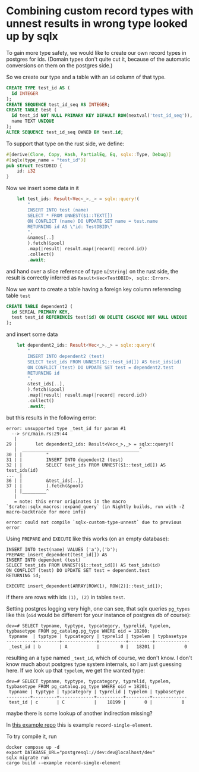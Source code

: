 Combining custom record types with unnest results in wrong type looked up by sqlx
=================================================================================

To gain more type safety, we would like to create our own record types in postgres
for ids. (Domain types don't quite cut it, because of the automatic conversions
on them on the postgres side.)

So we create our type and a table with an `id` column of that type.

```sql
CREATE TYPE test_id AS (
  id INTEGER
);
CREATE SEQUENCE test_id_seq AS INTEGER;
CREATE TABLE test (
  id test_id NOT NULL PRIMARY KEY DEFAULT ROW(nextval('test_id_seq')),
  name TEXT UNIQUE
);
ALTER SEQUENCE test_id_seq OWNED BY test.id;
```

To support that type on the rust side, we define:

```rust
#[derive(Clone, Copy, Hash, PartialEq, Eq, sqlx::Type, Debug)]
#[sqlx(type_name = "test_id")]
pub struct TestDBID {
    id: i32
}
```

Now we insert some data in it

```rust
    let test_ids: Result<Vec<_>,_> = sqlx::query!(
        "
        INSERT INTO test (name)
        SELECT * FROM UNNEST($1::TEXT[])
        ON CONFLICT (name) DO UPDATE SET name = test.name
        RETURNING id AS \"id: TestDBID\"
        ",
        &names[..]
        ).fetch(&pool)
        .map(|result| result.map(|record| record.id))
        .collect()
        .await;
```

and hand over a slice reference of type `&[String]` on the rust side,
the result is correctly inferred as `Result<Vec<TestDBID>, sqlx::Error>`.

Now we want to create a table having a foreign key column referencing
table `test`

```sql
CREATE TABLE dependent2 (
  id SERIAL PRIMARY KEY,
  test test_id REFERENCES test(id) ON DELETE CASCADE NOT NULL UNIQUE
);
```

and insert some data

```rust
    let dependent2_ids: Result<Vec<_>,_> = sqlx::query!(
        "
        INSERT INTO dependent2 (test)
        SELECT test_ids FROM UNNEST($1::test_id[]) AS test_ids(id)
        ON CONFLICT (test) DO UPDATE SET test = dependent2.test
        RETURNING id
        ",
        &test_ids[..],
        ).fetch(&pool)
        .map(|result| result.map(|record| record.id))
        .collect()
        .await;
```

but this results in the following error:

```
error: unsupported type _test_id for param #1
  --> src/main.rs:29:44
   |
29 |       let dependent2_ids: Result<Vec<_>,_> = sqlx::query!(
   |  ____________________________________________^
30 | |         "
31 | |         INSERT INTO dependent2 (test)
32 | |         SELECT test_ids FROM UNNEST($1::test_id[]) AS test_ids(id)
...  |
36 | |         &test_ids[..],
37 | |         ).fetch(&pool)
   | |_________^
   |
   = note: this error originates in the macro `$crate::sqlx_macros::expand_query` (in Nightly builds, run with -Z macro-backtrace for more info)

error: could not compile `sqlx-custom-type-unnest` due to previous error
```

Using `PREPARE` and `EXECUTE` like this works (on an empty database):

```
INSERT INTO test(name) VALUES ('a'),('b');
PREPARE insert_dependent(test_id[]) AS 
INSERT INTO dependent (test)
SELECT test_ids FROM UNNEST($1::test_id[]) AS test_ids(id)
ON CONFLICT (test) DO UPDATE SET test = dependent.test
RETURNING id;

EXECUTE insert_dependent(ARRAY[ROW(1), ROW(2)]::test_id[]);
```

if there are rows with ids `(1), (2)` in tables `test`.

Setting postgres logging very high, one can see, that sqlx queries `pg_types`
like this (`oid` would be different for your instance of postgres db of course):

```
dev=# SELECT typname, typtype, typcategory, typrelid, typelem, typbasetype FROM pg_catalog.pg_type WHERE oid = 18200;
 typname  | typtype | typcategory | typrelid | typelem | typbasetype
----------+---------+-------------+----------+---------+-------------
 _test_id | b       | A           |        0 |   18201 |           0
```

resulting an a type named `_test_id`, which of course, we don't know. I don't know much about postgres type system
internals, so I am just guessing here. If we look up that `typelem`, we get the wanted type:

```
dev=# SELECT typname, typtype, typcategory, typrelid, typelem, typbasetype FROM pg_catalog.pg_type WHERE oid = 18201;
 typname | typtype | typcategory | typrelid | typelem | typbasetype
---------+---------+-------------+----------+---------+-------------
 test_id | c       | C           |    18199 |       0 |           0
```

maybe there is some lookup of another indirection missing?

In [this example repo](https://github.com/typetetris/sqlx-custom-type-unnest) this is example `record-single-element`.

To try compile it, run

```
docker compose up -d
export DATABASE_URL="postgresql://dev:dev@localhost/dev"
sqlx migrate run
cargo build --example record-single-element
```
